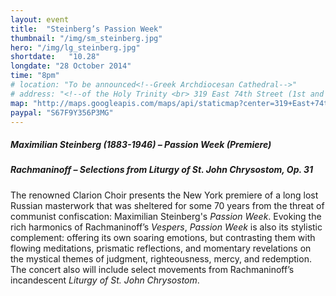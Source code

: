```yaml
---
layout: event
title:  "Steinberg’s Passion Week"
thumbnail: "/img/sm_steinberg.jpg"
hero: "/img/lg_steinberg.jpg"
shortdate:   "10.28"
longdate: "28 October 2014"
time: "8pm"
# location: "To be announced<!--Greek Archdiocesan Cathedral-->"
# address: "<!--of the Holy Trinity <br> 319 East 74th Street (1st and 2nd Avenues)-->"
map: "http://maps.googleapis.com/maps/api/staticmap?center=319+East+74th+Street+New York,+NY&zoom=9&size=700x300&visual_refresh=true&maptype=roadmap&markers=color:green%7Clabel:A%7C40.7698916,-73.9562465&sensor=false"
paypal: "S67F9Y356P3MG"
---
```


##### Maximilian Steinberg  (1883-1946) – Passion Week (Premiere)

##### Rachmaninoff – Selections from Liturgy of St. John Chrysostom, Op. 31

The renowned Clarion Choir presents the New York premiere of a long lost Russian masterwork that was sheltered for some 70 years from the threat of communist confiscation: Maximilian Steinberg's *Passion Week*.  Evoking the rich harmonics of Rachmaninoff’s *Vespers*, *Passion Week* is also its stylistic complement: offering its own soaring emotions, but contrasting them with flowing meditations, prismatic reflections, and momentary revelations on the mystical themes of judgment, righteousness, mercy, and redemption.  The concert also will include select movements from Rachmaninoff’s incandescent *Liturgy of St. John Chrysostom*.
